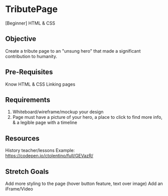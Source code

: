 # TributePage
[Beginner] HTML &amp; CSS

## Objective
Create a tribute page to an "unsung hero" that made a significant contribution to humanity.

## Pre-Requisites
Know HTML & CSS
Linking pages

## Requirements
1. Whiteboard/wireframe/mockup your design
2. Page must have a picture of your hero, a place to click to find more info, & a legible page with a timeline

## Resources
History teacher/lessons
Example: https://codepen.io/ctolentino/full/GEVazR/

## Stretch Goals
Add more styling to the page (hover button feature, text over image)
Add an iFrame/Video
